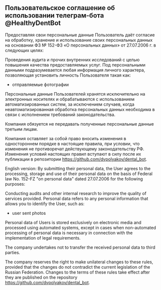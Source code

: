 ## Пользовательское соглашение об использовании телеграм-бота @HealthyDentBot

Предоставляя свои персональные данные Пользователь даёт согласие на обработку, хранение и использование своих персональных данных на основании ФЗ № 152-ФЗ «О персональных данных» от 27.07.2006 г. в следующих целях:

Проведения аудита и прочих внутренних исследований с целью повышения качества предоставляемых услуг.
Под персональными данными подразумевается любая информация личного характера, позволяющая установить личность Пользователя такая как:

- отправляемые фотографии

Персональные данные Пользователей хранятся исключительно на электронных носителях и обрабатываются с использованием автоматизированных систем, за исключением случаев, когда неавтоматизированная обработка персональных данных необходима в связи с исполнением требований законодательства.

Компания обязуется не передавать полученные персональные данные третьим лицам.

Компания оставляет за собой право вносить изменения в одностороннем порядке в настоящие правила, при условии, что изменения не противоречат действующему законодательству РФ. Изменения условий настоящих правил вступают в силу после их публикации в репозитории https://github.com/dvpolyakov/dental_bot.

English version: 
By submitting their personal data, the User agrees to the processing, storage and use of their personal data on the basis of Federal law No. 152-FZ "on personal data" dated 27.07.2006 for the following purposes:

Conducting audits and other internal research to improve the quality of services provided. Personal data refers to any personal information that allows you to identify the User, such as:

- user sent photos

Personal data of Users is stored exclusively on electronic media and processed using automated systems, except in cases when non-automated processing of personal data is necessary in connection with the implementation of legal requirements.

The company undertakes not to transfer the received personal data to third parties.

The company reserves the right to make unilateral changes to these rules, provided that the changes do not contradict the current legislation of the Russian Federation. Changes to the terms of these rules take effect after they are published on the repository https://github.com/dvpolyakov/dental_bot.
